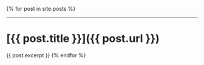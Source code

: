 {% for post in site.posts %}
*** 
# [{{ post.title }}]({{ post.url }})
{{ post.excerpt }}
{% endfor %}
